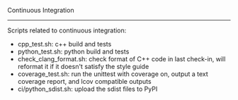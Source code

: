 Continuous Integration
**********************

Scripts related to continuous integration:

* cpp_test.sh: c++ build and tests
* python_test.sh: python build and tests
* check_clang_format.sh: check format of C++ code in last check-in,
    will reformat it if it doesn't satisfy the style guide
* coverage_test.sh: run the unittest with coverage on, output a text coverage
  report, and lcov compatible outputs
* ci/python_sdist.sh: upload the sdist files to PyPI
